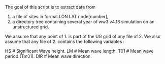 The goal of this script is to extract data from 

1. a file of sites in format LON LAT node[number],
2. a directory tree containing several year of ww3 v4.18 simulation on an unstructured grid. 

We assume that any point of 1. is part of the UG grid of any file of 2.
We also assume that any file of 2. contains the following variables :

HS  # Significant Wave height.
LM  # Mean wave length.
T01 # Mean wave period (Tm01).
DIR # Mean wave direction.